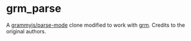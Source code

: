 # grm_parse

A [grammyjs/parse-mode](https://github.com/grammyjs/parse-mode) clone modified
to work with [grm](https://deno.land/x/grm). Credits to the original authors.
